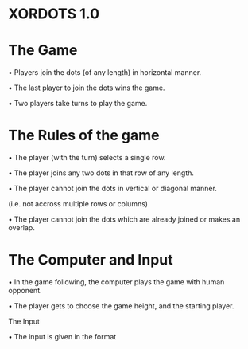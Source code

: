 # XORDOTS 1.0

# The Game

 • Players join the dots (of any length) in horizontal manner.

 • The last player to join the dots wins the game.

 • Two players take turns to play the game.

# The Rules of the game

 • The player (with the turn) selects a single row.

 • The player joins any two dots in that row of any length.

 • The player cannot join the dots in vertical or diagonal manner.

 (i.e. not accross multiple rows or columns)

 • The player cannot join the dots which are already joined or makes an overlap.

# The Computer and Input

 • In the game following, the computer plays the game with human opponent.

 • The player gets to choose the game height, and the starting player.

 The Input

 • The input is given in the format <row no><space><start dot><space><end dot>
